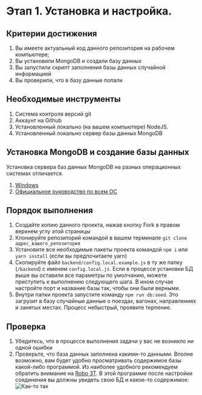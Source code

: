 # Этап 1. Установка и настройка.

## Критерии достижения

1. Вы имеете актуальный код данного репозитория на рабочем компьютере;
2. Вы установили MongoDB и создали базу данных
3. Вы запустили скрипт заполнения базы данных случайной информацией
4. Вы проверили, что в базу данные попали

## Необходимые инструменты

1. Система контроля версий git
2. Аккаунт на Github
3. Установленный локально (на вашем компьютере) NodeJS.
4. Установленный локально сервер базы данных MongoDB

## Установка MongoDB и создание базы данных

Установка сервера баз данных MongoDB на разных операционных системах отличается.

1. [Windows](https://metanit.com/nosql/mongodb/1.2.php)
2. [Официальное руководство по всем ОС](https://docs.mongodb.com/manual/administration/install-community/)


## Порядок выполнения

1. Создайте копию данного проекта, нажав кнопку Fork в 
правом верхнем углу этой страницы
2. Клонируйте репозиторий командой в вашем терминале 
```git clone адрес_вашего_репозитория```
3. Установите все необходимые пакеты проекта командой 
```npm i``` или ```yarn install``` (если вы предпочитаете yarn)
4. Скопируйте файл ```backend/config.local.example.js``` в ту же папку 
(```/backend```) с именем ```config.local.js```.
Если в процессе установки БД выше вы оставили все параметры по умолчанию, можете
приступить к выполнению следующего шага. В ином случае настройте порт и 
название базы так, чтобы они были верными.
4. Внутри папки проекта запустите команду ```npm run db:seed```. Это загрузит в 
базу случайные данные о поездах, вагонах, направлениях и занятых местах.
Процесс небыстрый, проявите терпение.

## Проверка

1. Убедитесь, что в процессе выполнения задачи у вас не возникло ни одной ошибки
2. Проверьте, что база данных заполнена какими-то данными. Вполне возможно,
вам будет удобно просматривать содержимое базы какой-либо программой.
Из наиболее удобного рекомендуем обратить внимание на 
[Robo 3T](https://robomongo.org/download).
В этой программе после настройки соединения вы должны увидеть свою БД и
какое-то содержимое:
![Как-то так](./images/robo-3t.png)
